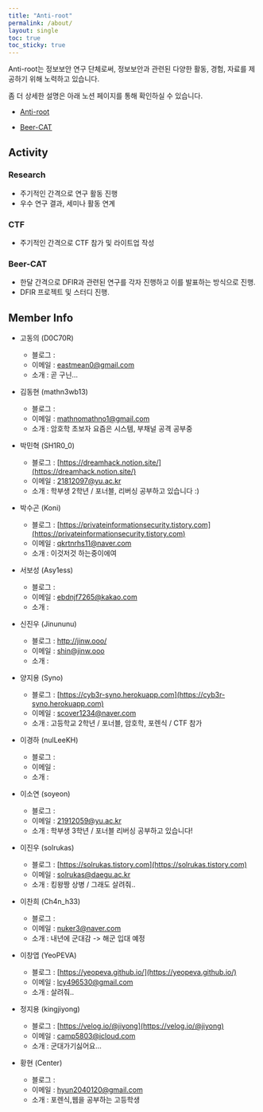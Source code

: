 ```yaml
---
title: "Anti-root"
permalink: /about/
layout: single
toc: true
toc_sticky: true
---
```


Anti-root는 정보보안 연구 단체로써, 정보보안과 관련된 다양한 활동, 경험, 자료를 제공하기 위해 노력하고 있습니다.

좀 더 상세한 설명은 아래 노션 페이지를 통해 확인하실 수 있습니다.

- [Anti-root](https://yeopeva.notion.site/Anti-root-e679034ab169454895b8c53cb9782ca4)

- [Beer-CAT](https://yeopeva.notion.site/Beer-CAT-9e2ca462e17d4f7e8ecfaec7afe0d64e)

## Activity 

### Research 
- 주기적인 간격으로 연구 활동 진행
- 우수 연구 결과, 세미나 활동 연계

### CTF
- 주기적인 간격으로 CTF 참가 및 라이트업 작성

### Beer-CAT 
- 한달 간격으로 DFIR과 관련된 연구를 각자 진행하고 이를 발표하는 방식으로 진행.
- DFIR 프로젝트 및 스터디 진행.

## Member Info

<!-- 간단 소개 및 멤버 정보 업데이트 예정 -->

- 고동의 (D0C70R)
	- 블로그 :
	- 이메일 : <eastmean0@gmail.com>
	- 소개 : 곧 구닌…
	
- 김동현 (mathn3wb13)
	- 블로그 :
	- 이메일 : <mathnomathno1@gmail.com> 
	- 소개 : 암호학 초보자 요즘은 시스템, 부채널 공격 공부중
	
- 박민혁 (SH1R0_0)
	- 블로그 : [https://dreamhack.notion.site/](https://dreamhack.notion.site/)
	- 이메일 : <21812097@yu.ac.kr>
	- 소개 : 학부생 2학년 / 포너블, 리버싱 공부하고 있습니다 :)
	
- 박수곤 (Koni)
	- 블로그 : [https://privateinformationsecurity.tistory.com](https://privateinformationsecurity.tistory.com)
	- 이메일 : <qkrtnrhs11@naver.com>
	- 소개 : 이것저것 하는중이에여
	
- 서보성 (Asy1ess)
	- 블로그 :
	- 이메일 : <ebdnjf7265@kakao.com>
	- 소개 :  

- 신진우 (Jinununu)
	- 블로그 : http://jinw.ooo/
	- 이메일 : <shin@jinw.ooo>
	- 소개 : 

- 양지용 (Syno)
	- 블로그 : [https://cyb3r-syno.herokuapp.com](https://cyb3r-syno.herokuapp.com)
	- 이메일 : <scover1234@naver.com>
	- 소개 : 고등학교 2학년 / 포너블, 암호학, 포렌식 / CTF 참가
	
- 이경하 (nulLeeKH)
	- 블로그 : 
	- 이메일 : 
	- 소개 : 
	
- 이소연 (soyeon)
	- 블로그 :
	- 이메일 : <21912059@yu.ac.kr>
	- 소개 : 학부생 3학년 / 포너블 리버싱 공부하고 있습니다!
	
- 이진우 (solrukas)
	- 블로그 : [https://solrukas.tistory.com](https://solrukas.tistory.com)
	- 이메일 : <solrukas@daegu.ac.kr>
	- 소개 : 킹왕짱 상병 / 그래도 살려줘..
	
- 이찬희 (Ch4n_h33)
	- 블로그 :
	- 이메일 : <nuker3@naver.com>
	- 소개 : 내년에 군대감 -> 해군 입대 예정

- 이창엽 (YeoPEVA)
	- 블로그 : [https://yeopeva.github.io/](https://yeopeva.github.io/)
	- 이메일 : <lcy496530@gmail.com>
	- 소개 : 살려줘.. 

- 정지용 (kingjiyong)
	- 블로그 : [https://velog.io/@jiyong](https://velog.io/@jiyong)
	- 이메일 : <camp5803@icloud.com>
	- 소개 :  군대가기싫어요...

- 황현 (Center)
	- 블로그 :
	- 이메일 : <hyun2040120@gmail.com>
	- 소개 : 포렌식,웹을 공부하는 고등학생


